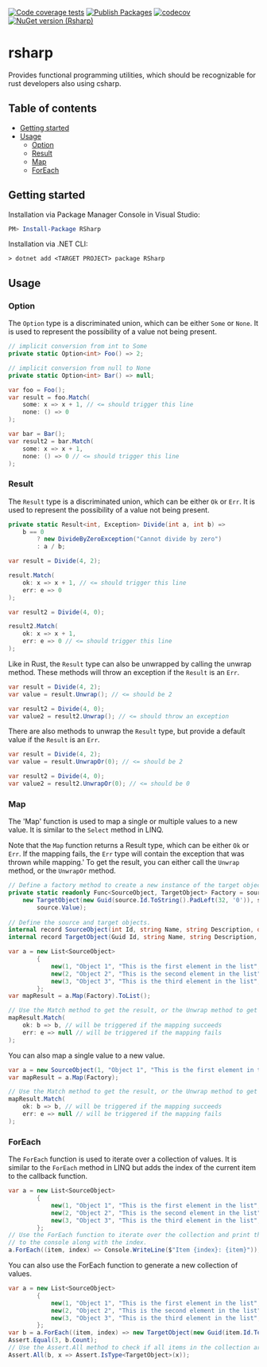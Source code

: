 [![Code coverage tests](https://github.com/tluijken/rsharp/actions/workflows/CODE_COVERAGE_TESTS.yml/badge.svg)](https://github.com/tluijken/task-endurer/actions/workflows/CODE_COVERAGE_TESTS.yml)
[![Publish Packages](https://github.com/tluijken/rsharp/actions/workflows/PUBLISH_PACKAGES.yml/badge.svg)](https://github.com/tluijken/task-endurer/actions/workflows/PUBLISH_PACKAGES.yml)
[![codecov](https://codecov.io/gh/tluijken/rsharp/branch/main/graph/badge.svg?token=1KRH6M0ZIK)](https://codecov.io/gh/tluijken/task-endurer)
[![NuGet version (Rsharp)](https://img.shields.io/nuget/v/Rsharp.svg?style=flat-square)](https://www.nuget.org/packages/RSharp/)

# rsharp
Provides functional programming utilities, which should be recognizable for rust developers also using csharp.

## Table of contents
- [Getting started](#getting-started)
- [Usage](#usage)
  - [Option](#option)
  - [Result](#result)
  - [Map](#map)
  - [ForEach](#foreach)

## Getting started

Installation via Package Manager Console in Visual Studio:

```powershell
PM> Install-Package RSharp
```

Installation via .NET CLI:

```console
> dotnet add <TARGET PROJECT> package RSharp
```

## Usage

### Option
The `Option` type is a discriminated union, which can be either `Some` or `None`. It is used to represent the possibility of a value not being present.

```csharp
// implicit conversion from int to Some
private static Option<int> Foo() => 2;

// implicit conversion from null to None
private static Option<int> Bar() => null;

var foo = Foo();
var result = foo.Match(
    some: x => x + 1, // <= should trigger this line
    none: () => 0
);

var bar = Bar();
var result2 = bar.Match(
    some: x => x + 1,
    none: () => 0 // <= should trigger this line
);
```

### Result
The `Result` type is a discriminated union, which can be either `Ok` or `Err`. It is used to represent the possibility of a value not being present.

```csharp
private static Result<int, Exception> Divide(int a, int b) =>
    b == 0
        ? new DivideByZeroException("Cannot divide by zero")
        : a / b;

var result = Divide(4, 2);

result.Match(
    ok: x => x + 1, // <= should trigger this line
    err: e => 0
);

var result2 = Divide(4, 0);

result2.Match(
    ok: x => x + 1,
    err: e => 0 // <= should trigger this line
);
```

Like in Rust, the `Result` type can also be unwrapped by calling the unwrap method. These methods will throw an exception if the `Result` is an `Err`.
```csharp
var result = Divide(4, 2);
var value = result.Unwrap(); // <= should be 2

var result2 = Divide(4, 0);
var value2 = result2.Unwrap(); // <= should throw an exception
```

There are also methods to unwrap the `Result` type, but provide a default value if the `Result` is an `Err`.
```csharp
var result = Divide(4, 2);
var value = result.UnwrapOr(0); // <= should be 2

var result2 = Divide(4, 0);
var value2 = result2.UnwrapOr(0); // <= should be 0
```

### Map
The 'Map' function is used to map a single or multiple values to a new value. It is similar to the `Select` method in LINQ.

Note that the `Map` function returns a Result type, which can be either `Ok` or `Err`. If the mapping fails, the `Err` type will contain the exception that was thrown while mapping.'
To get the result, you can either call the `Unwrap` method, or the `UnwrapOr` method.
```csharp
// Define a factory method to create a new instance of the target object.
private static readonly Func<SourceObject, TargetObject> Factory = source =>
    new TargetObject(new Guid(source.Id.ToString().PadLeft(32, '0')), source.Name, source.Description,
        source.Value);
            
// Define the source and target objects.
internal record SourceObject(int Id, string Name, string Description, double Value);
internal record TargetObject(Guid Id, string Name, string Description, double Value);

var a = new List<SourceObject>
        {
            new(1, "Object 1", "This is the first element in the list", 1.0),
            new(2, "Object 2", "This is the second element in the list", 2.0),
            new(3, "Object 3", "This is the third element in the list", 3.0)
        };
var mapResult = a.Map(Factory).ToList();

// Use the Match method to get the result, or the Unwrap method to get the result directly.
mapResult.Match(
    ok: b => b, // will be triggered if the mapping succeeds
    err: e => null // will be triggered if the mapping fails
);
```

You can also map a single value to a new value.
```csharp
var a = new SourceObject(1, "Object 1", "This is the first element in the list", 1.0);
var mapResult = a.Map(Factory);

// Use the Match method to get the result, or the Unwrap method to get the result directly.
mapResult.Match(
    ok: b => b, // will be triggered if the mapping succeeds
    err: e => null // will be triggered if the mapping fails
);
```

### ForEach
The `ForEach` function is used to iterate over a collection of values. It is similar to the `ForEach` method in LINQ but adds the index of the current item to the callback function.

```csharp
var a = new List<SourceObject>
        {
            new(1, "Object 1", "This is the first element in the list", 1.0),
            new(2, "Object 2", "This is the second element in the list", 2.0),
            new(3, "Object 3", "This is the third element in the list", 3.0)
        };
// Use the ForEach function to iterate over the collection and print the values
// to the console along with the index.
a.ForEach((item, index) => Console.WriteLine($"Item {index}: {item}"));
```

You can also use the ForEach function to generate a new collection of values.
```csharp
var a = new List<SourceObject>
        {
            new(1, "Object 1", "This is the first element in the list", 1.0),
            new(2, "Object 2", "This is the second element in the list", 2.0),
            new(3, "Object 3", "This is the third element in the list", 3.0)
        };
var b = a.ForEach((item, index) => new TargetObject(new Guid(item.Id.ToString().PadLeft(32, '0')), item.Name, item.Description, item.Value)).ToList();
Assert.Equal(3, b.Count);
// Use the Assert.All method to check if all items in the collection are of the correct type.
Assert.All(b, x => Assert.IsType<TargetObject>(x));
```
